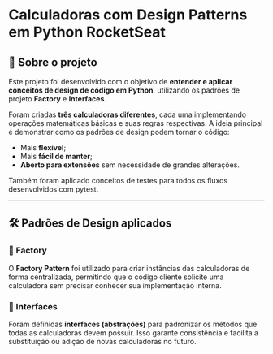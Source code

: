 # Calculadoras com Design Patterns em Python RocketSeat

## 📌 Sobre o projeto  
Este projeto foi desenvolvido com o objetivo de **entender e aplicar conceitos de design de código em Python**, utilizando os padrões de projeto **Factory** e **Interfaces**.  

Foram criadas **três calculadoras diferentes**, cada uma implementando operações matemáticas básicas e suas regras respectivas. A ideia principal é demonstrar como os padrões de design podem tornar o código:  
- Mais **flexível**;  
- Mais **fácil de manter**;  
- **Aberto para extensões** sem necessidade de grandes alterações. 

Também foram aplicado conceitos de testes para todos os fluxos desenvolvidos com pytest.

---

## 🛠️ Padrões de Design aplicados  

### 🔹 Factory  
O **Factory Pattern** foi utilizado para criar instâncias das calculadoras de forma centralizada, permitindo que o código cliente solicite uma calculadora sem precisar conhecer sua implementação interna.  

### 🔹 Interfaces  
Foram definidas **interfaces (abstrações)** para padronizar os métodos que todas as calculadoras devem possuir. Isso garante consistência e facilita a substituição ou adição de novas calculadoras no futuro.  

